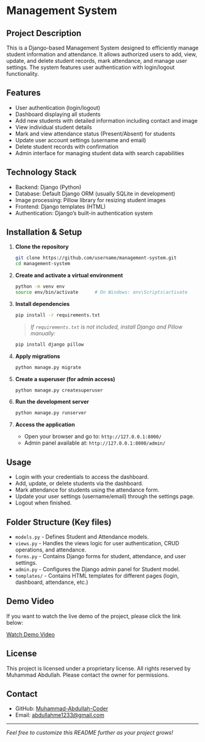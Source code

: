 # Management System

## Project Description
This is a Django-based Management System designed to efficiently manage student information and attendance. It allows authorized users to add, view, update, and delete student records, mark attendance, and manage user settings. The system features user authentication with login/logout functionality.

## Features
- User authentication (login/logout)
- Dashboard displaying all students
- Add new students with detailed information including contact and image
- View individual student details
- Mark and view attendance status (Present/Absent) for students
- Update user account settings (username and email)
- Delete student records with confirmation
- Admin interface for managing student data with search capabilities

## Technology Stack
- Backend: Django (Python)
- Database: Default Django ORM (usually SQLite in development)
- Image processing: Pillow library for resizing student images
- Frontend: Django templates (HTML)
- Authentication: Django’s built-in authentication system

## Installation & Setup

1. **Clone the repository**
    ```bash
    git clone https://github.com/username/management-system.git
    cd management-system
    ```

2. **Create and activate a virtual environment**
    ```bash
    python -m venv env
    source env/bin/activate      # On Windows: env\Scripts\activate
    ```

3. **Install dependencies**
    ```bash
    pip install -r requirements.txt
    ```
    > *If `requirements.txt` is not included, install Django and Pillow manually:*  
    ```bash
    pip install django pillow
    ```

4. **Apply migrations**
    ```bash
    python manage.py migrate
    ```

5. **Create a superuser (for admin access)**
    ```bash
    python manage.py createsuperuser
    ```

6. **Run the development server**
    ```bash
    python manage.py runserver
    ```

7. **Access the application**
    - Open your browser and go to: `http://127.0.0.1:8000/`
    - Admin panel available at: `http://127.0.0.1:8000/admin/`

## Usage

- Login with your credentials to access the dashboard.
- Add, update, or delete students via the dashboard.
- Mark attendance for students using the attendance form.
- Update your user settings (username/email) through the settings page.
- Logout when finished.

## Folder Structure (Key files)

- `models.py` - Defines Student and Attendance models.
- `views.py` - Handles the views logic for user authentication, CRUD operations, and attendance.
- `forms.py` - Contains Django forms for student, attendance, and user settings.
- `admin.py` - Configures the Django admin panel for Student model.
- `templates/` - Contains HTML templates for different pages (login, dashboard, attendance, etc.)

## Demo Video

If you want to watch the live demo of the project, please click the link below:

[Watch Demo Video](https://drive.google.com/file/d/1sWtfq5pV2-mTXnnD0zCwN24XokaffGdz/view?usp=sharing)

## License
This project is licensed under a proprietary license. All rights reserved by Muhammad Abdullah. Please contact the owner for permissions.

## Contact
- GitHub: [Muhammad-Abdullah-Coder](https://github.com/Muhammad-Abdullah-Coder)
- Email: abdullahme1233@gmail.com

---

*Feel free to customize this README further as your project grows!*
